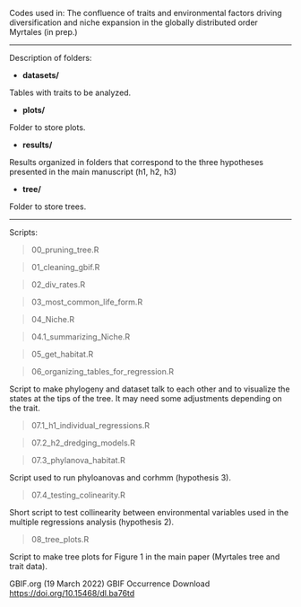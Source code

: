 Codes used in: The confluence of traits and environmental factors driving diversification and niche expansion in the globally distributed order Myrtales (in prep.)

----
Description of folders: 
 
- **datasets/** 

Tables with traits to be analyzed. 

- **plots/** 

Folder to store plots. 

- **results/** 

Results organized in folders that correspond to the three hypotheses presented in the main manuscript (h1, h2, h3)

- **tree/** 

Folder to store trees.  

----
Scripts:

> 00_pruning_tree.R



> 01_cleaning_gbif.R 



> 02_div_rates.R

 

> 03_most_common_life_form.R 



> 04_Niche.R 



> 04.1_summarizing_Niche.R 



> 05_get_habitat.R 



> 06_organizing_tables_for_regression.R 

Script to make phylogeny and dataset talk to each other and to visualize the states at the tips of the tree. It may need some adjustments depending on the trait. 

> 07.1_h1_individual_regressions.R 



> 07.2_h2_dredging_models.R 



> 07.3_phylanova_habitat.R 

Script used to run phyloanovas and corhmm (hypothesis 3).

> 07.4_testing_colinearity.R 

Short script to test collinearity between environmental variables used in the multiple regressions analysis (hypothesis 2).

> 08_tree_plots.R 

Script to make tree plots for Figure 1 in the main paper (Myrtales tree and trait data).




GBIF.org (19 March 2022) GBIF Occurrence Download https://doi.org/10.15468/dl.ba76td
